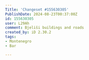 ```yaml
---
Title: 'Changeset #155630305'
PublishDate: 2024-08-23T00:37:00Z
id: 155630305
user: L29Ah
comment: Bjeliši buildings and roads
created_by: iD 2.30.2
tags:
- Montenegro
- Bar

---
```

